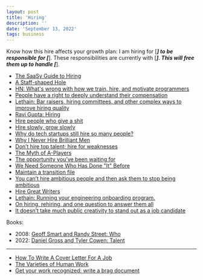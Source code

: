 ```yaml
---
layout: post
title: 'Hiring'
description: ''
date: 'September 13, 2022'
tags: business
---
```


Know how this hire affects your growth plan: I am hiring for [_____] to be responsible for [_____]. These responsibilities are currently with [_____]. This will free them up to handle [_____].

- [The SaaSy Guide to Hiring](https://staysaasy.com/hiring/2022/09/23/saasy-guide-to-hiring-how-to-hire.html)
- [A Staff-shaped Hole](https://squanderingti.me/blog/2022/06/29/a-staff-shaped-hole.html)
- [HN: What's wrong with how we train, hire, and motivate programmers](https://news.ycombinator.com/item?id=32296326)
- [People have a right to deeply understand their compensation](https://critter.blog/2022/08/17/people-have-a-right-to-deeply-understand-their-compensation/)
- [Lethain: Bar raisers, hiring committees, and other complex ways to improve hiring quality](https://lethain.com/bar-raising-hiring-committees-hiring-quality/)
- [Ravi Gupta: Hiring](https://rkg.blog/hiring.php)
- [Hire people who give a shit](https://alexw.substack.com/p/hire)
- [Hire slowly, grow slowly](https://www.jotform.com/blog/hire-slowly-grow-slowly/)
- [Why do tech startups still hire so many people?](https://www.quora.com/Why-do-tech-startups-still-hire-so-many-people-Given-the-well-documented-costs-both-direct-and-indirect-of-increasing-the-size-of-organizations-why-do-so-many-tech-companies-still-grow-so-quickly)
- [Why I Never Hire Brilliant Men](https://en.wikisource.org/wiki/Why_I_Never_Hire_Brilliant_Men)
- [Don’t hire top talent; hire for weaknesses](https://benjiweber.co.uk/blog/2021/04/10/dont-hire-top-talent-hire-for-weaknesses/)
- [The Myth of A-Players](https://talentism.com/the-myth-of-a-players/)
- [The opportunity you’ve been waiting for](https://vanschneider.com/blog/the-opportunity-youve-been-waiting-for/)
- [We Need Someone Who Has Done "It" Before](https://cutlefish.substack.com/p/tbm-1852-we-need-someone-who-has)
- [Maintain a transition file](https://jacobian.org/2022/nov/9/transition-files/)
- [You can’t hire ambitious people and then ask them to stop being ambitious](https://sparktoro.com/blog/you-cant-hire-ambitious-people-and-then-ask-them-to-stop-being-ambitious/)
- [Hire Great Writers](https://37signals.com/podcast/hire-great-writers/)
- [Lethain: Running your engineering onboarding program.](https://lethain.com/engineering-onboarding-programs/)
- [On hiring, rehiring, and one question to answer them all](https://world.hey.com/jason/on-hiring-rehiring-and-one-question-to-answer-them-all-5db97bcb)
- [It doesn’t take much public creativity to stand out as a job candidate](https://simonwillison.net/2021/Jul/17/standing-out/)

Books:
- 2008: [Geoff Smart and Randy Street: Who](https://whothebook.com/)
- 2022: [Daniel Gross and Tyler Cowen: Talent](https://www.econtalk.org/tyler-cowen-on-talent/)

---

- [How To Write A Cover Letter For A Job](https://shkspr.mobi/blog/2022/08/how-to-write-a-cover-letter-for-a-job/)
- [The Varieties of Human Work](https://humanisticsystems.com/2016/12/05/the-varieties-of-human-work/)
- [Get your work recognized: write a brag document](https://jvns.ca/blog/brag-documents/)
